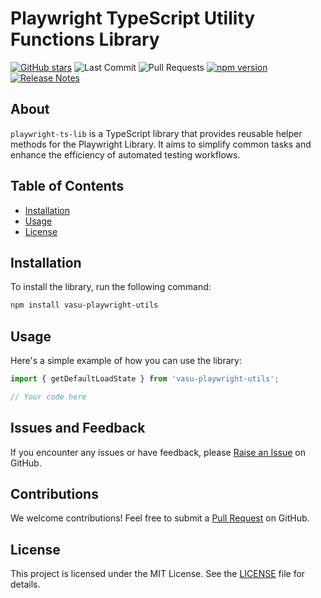 # Playwright TypeScript Utility Functions Library

[![GitHub stars](https://img.shields.io/github/stars/vasu31dev/playwright-ts-lib)](https://github.com/vasu31dev/playwright-ts-lib/stargazers)
![Last Commit](https://img.shields.io/github/last-commit/vasu31dev/playwright-ts-lib) ![Pull Requests](https://img.shields.io/github/issues-pr-raw/vasu31dev/playwright-ts-lib)
[![npm version](https://img.shields.io/npm/v/vasu-playwright-utils.svg)](https://www.npmjs.com/package/vasu-playwright-utils)
[![Release Notes](https://img.shields.io/badge/Release%20Notes-📝-brightgreen)](https://github.com/vasu31dev/playwright-ts-lib/blob/main/CHANGELOG.md)

## About

`playwright-ts-lib` is a TypeScript library that provides reusable helper methods for the Playwright Library. It aims to simplify common tasks and enhance the efficiency of automated testing workflows.

## Table of Contents

- [Installation](#installation)
- [Usage](#usage)
- [License](#license)

## Installation

To install the library, run the following command:

```bash
npm install vasu-playwright-utils
```

## Usage

Here's a simple example of how you can use the library:

```typescript
import { getDefaultLoadState } from 'vasu-playwright-utils';

// Your code here
```

## Issues and Feedback

If you encounter any issues or have feedback, please [Raise an Issue](https://github.com/vasu31dev/playwright-ts-lib/issues) on GitHub.

## Contributions

We welcome contributions! Feel free to submit a [Pull Request](https://github.com/vasu31dev/playwright-ts-lib/pulls) on GitHub.

## License

This project is licensed under the MIT License. See the [LICENSE](LICENSE) file for details.
